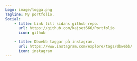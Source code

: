 ```yaml
---
Logo: image/logga.png
Tagline: My portfolio.
Social:
    - title: Link till sidans github repo.
      url: https://github.com/kajset666/Portfolio
      icon: github

    - title: Dbwebb taggar på instagram.
      url: https://www.instagram.com/explore/tags/dbwebb/
      icon: instagram
---
```

